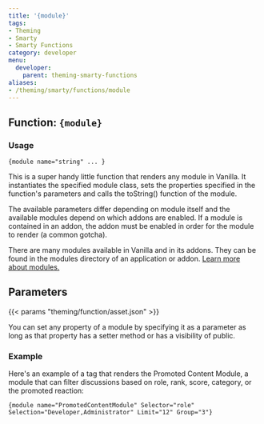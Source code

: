 ```yaml
---
title: '{module}'
tags:
- Theming
- Smarty
- Smarty Functions
category: developer
menu:
  developer:
    parent: theming-smarty-functions
aliases:
- /theming/smarty/functions/module
---
```

## Function: `{module}`

### Usage

```
{module name="string" ... }
```

This is a super handy little function that renders any module in Vanilla. It instantiates the specified module class, sets the properties specified in the function's parameters and calls the toString() function of the module.

The available parameters differ depending on module itself and the available modules depend on which addons are enabled. If a module is contained in an addon, the addon must be enabled in order for the module to render (a common gotcha).

There are many modules available in Vanilla and in its addons. They can be found in the modules directory of an application or addon. [Learn more about modules.](../../../developers/framework/modules.html.md)

## Parameters

{{< params "theming/function/asset.json" >}}

You can set any property of a module by specifying it as a parameter as long as that property has a setter method or has a visibility of public.

### Example

Here's an example of a tag that renders the Promoted Content Module, a module that can filter discussions based on role, rank, score, category, or the promoted reaction:

```
{module name="PromotedContentModule" Selector="role" Selection="Developer,Administrator" Limit="12" Group="3"}
```
